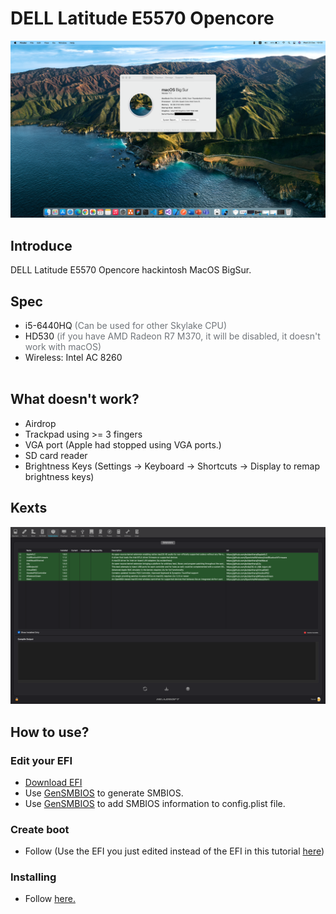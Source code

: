 <h1> DELL Latitude E5570 Opencore</h1>

<img src="./screens/screen_shot.png" style="margin: auto;"/>

<h2>Introduce</h2>
<p>DELL Latitude E5570 Opencore hackintosh MacOS BigSur.</p>

<h2>Spec</h2>
<ul>
  <li>i5-6440HQ <span style="color: #70757a">(Can be used for other Skylake CPU)</span></li>
  <li>HD530 <span style="color: #70757a">(if you have AMD Radeon R7 M370, it will be disabled, it doesn't work with macOS)</span></li>
  <li>Wireless: Intel AC 8260</li>
  <br/>
</ul>

<h2>What doesn't work?</h2>
<ul>
  <li>Airdrop</li>
  <li>Trackpad using >= 3 fingers</li>
  <li>VGA port (Apple had stopped using VGA ports.)</li>
  <li>SD card reader</li>
  <li>Brightness Keys (Settings -> Keyboard -> Shortcuts -> Display to remap brightness keys)</li>
</ul>
<h2>Kexts</h2>
<img src="./screens/kexts.png" style="margin: auto;"/>
<h2>How to use?</h2>

<h3>Edit your EFI</h3>
<ul>
  <li>
    <a href="https://github.com/misa198/dell-latitude-e5570-hackintosh-opencore/releases">Download EFI</a>
  </li>
  <li>
    Use <a href="https://github.com/corpnewt/GenSMBIOS">GenSMBIOS</a> to generate SMBIOS.
  </li>
  <li>
    Use <a href="https://github.com/corpnewt/ProperTree">GenSMBIOS</a> to add SMBIOS information to config.plist file.
  </li>
</ul>

<h3>Create boot</h3>
<ul>
  <li>Follow (Use the EFI you just edited instead of the EFI in this tutorial <a href="https://dortania.github.io/OpenCore-Install-Guide/installer-guide/">here</a>)</li>
</ul>

<h3>Installing</h3>
<ul>
  <li>Follow <a href="https://dortania.github.io/OpenCore-Install-Guide/installation/installation-process.html">here.</a></li>
</ul>
